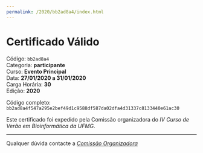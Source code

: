 ```yaml
---
permalink: /2020/bb2ad8a4/index.html
---
```


# Certificado Válido

Código: `bb2ad8a4`<br>
Categoria: **participante**<br>
Curso: **Evento Principal**<br>
Data: **27/01/2020 a 31/01/2020**<br>
Carga Horária: **30**<br>
Edição: **2020**<br>


Código completo: `bb2ad8a4f547a295e2bef49d1c9588df587da02dfa4d31337c8133440e61ac30`


Este certificado foi expedido pela Comissão organizadora do *IV Curso de Verão em Bioinformática da UFMG*.

----

Qualquer dúvida contacte a [_Comissão Organizadora_](<mailto:cursobioinfoufmg@gmail.com$subject=[Certificados]>)

